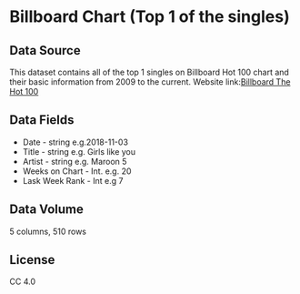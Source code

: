 # Billboard Chart (Top 1 of the singles)
## Data Source
This dataset contains all of the top 1 singles on Billboard Hot 100 chart and their basic information from 2009 to the current.
Website link:[Billboard The Hot 100](https://www.billboard.com/charts/hot-100)
## Data Fields
* Date - string e.g.2018-11-03
* Title - string e.g. Girls like you
* Artist - string e.g. Maroon 5
* Weeks on Chart - Int. e.g. 20
* Lask Week Rank - Int e.g  7
## Data Volume
5 columns, 510 rows
## License
CC 4.0